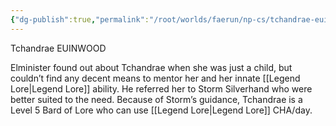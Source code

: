 ```yaml
---
{"dg-publish":true,"permalink":"/root/worlds/faerun/np-cs/tchandrae-euinwood/","tags":["Faerun"]}
---
```



Tchandrae EUINWOOD

Elminister found out about Tchandrae when she was just a child, but couldn’t find any decent means to mentor her and her innate [[Legend Lore\|Legend Lore]] ability. He referred her to Storm Silverhand who were better suited to the need. Because of Storm’s guidance, Tchandrae is a Level 5 Bard of Lore who can use [[Legend Lore\|Legend Lore]] CHA/day.
